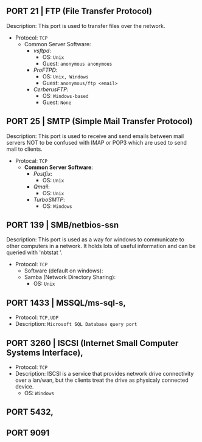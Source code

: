 ## PORT 21 | FTP (File Transfer Protocol)
Description: This port is used to transfer files over the network.
- Protocol: `TCP`
  - Common Server Software:
    - *vsftpd*:
      - OS: `Unix`
      - Guest: `anonymous anonymous`
    - *ProFTPD*:
      - OS: `Unix, Windows`
      - Guest: `anonymous/ftp <email>`
    - *CerberusFTP*:   
      - OS: `Windows-based`
      - Guest: `None`
	
## PORT 25 | SMTP (Simple Mail Transfer Protocol)
Description: This port is used to receive and send emails between mail servers NOT to be confused with IMAP or POP3 which are used to send mail to clients.
- Protocal: `TCP`
  - **Common Server Software**:
    - *Postfix*: 
      - OS: `Unix`
    - *Qmail*:
      - OS: `Unix`
    - *TurboSMTP*:
      - OS: `Windows`
## PORT 139 | SMB/netbios-ssn
Description: This port is used as a way for windows to communicate to other computers in a network. It holds lots of useful information and can be queried with 'nbtstat <params>'.
- Protocol: `TCP`
  - Software (default on windows):
  - Samba (Network Directory Sharing):
    - OS: `Unix`
			
## PORT 1433 | MSSQL/ms-sql-s,
- Protocol: `TCP,UDP`
- Description: `Microsoft SQL Database query port`
	
## PORT 3260 | ISCSI (Internet Small Computer Systems Interface),
- Protocol: `TCP`
- Description: ISCSI is a service that provides network drive connectivity over a lan/wan, but the clients treat the drive as physicaly connected device.
  - OS: `Windows`
## PORT 5432,
## PORT 9091
